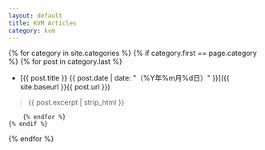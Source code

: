 ```yaml
---
layout: default
title: KVM Articles
category: kvm
---
```


{% for category in site.categories %}
    {% if category.first == page.category %}
        {% for post in category.last %}
* [{{ post.title }} {{ post.date | date: "（%Y年%m月%d日）" }}]({{ site.baseurl }}{{ post.url }})

> <span class="text-muted">{{ post.excerpt | strip_html }}</span>
>
        {% endfor %}
    {% endif %}
{% endfor %}
